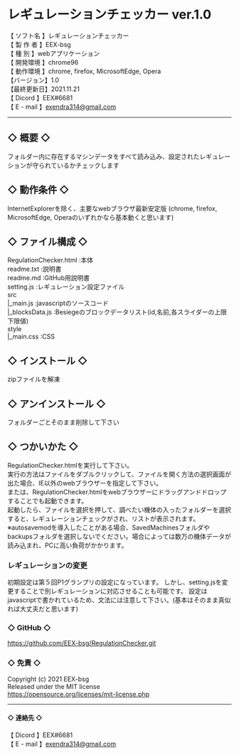 # レギュレーションチェッカー  ver.1.0

【 ソフト名 】レギュレーションチェッカー  
【 製 作 者 】EEX-bsg  
【  種  別  】webアプリケーション   
【 開発環境 】chrome96  
【 動作環境 】chrome, firefox, MicrosoftEdge, Opera  
【バージョン】1.0  
【最終更新日】2021.11.21  
【  Dicord  】EEX#6681  
【 E - mail 】exendra314@gmail.com  

---------- ----------
## ◇ 概要 ◇
フォルダー内に存在するマシンデータをすべて読み込み、設定されたレギュレーションが守られているかチェックします

## ◇ 動作条件 ◇
InternetExplorerを除く、主要なwebブラウザ最新安定版
(chrome, firefox, MicrosoftEdge, Operaのいずれかなら基本動くと思います)

## ◇ ファイル構成 ◇
RegulationChecker.html :本体  
readme.txt             :説明書  
readme.md              :GitHub用説明書  
setting.js             :レギュレーション設定ファイル  
src  
  |_main.js            :javascriptのソースコード  
  |_blocksData.js      :Besiegeのブロックデータリスト(id,名前,各スライダーの上限下限値)  
style  
  |_main.css           :CSS  

## ◇ インストール ◇
zipファイルを解凍

## ◇ アンインストール ◇
フォルダーごとそのまま削除して下さい

## ◇ つかいかた ◇
RegulationChecker.htmlを実行して下さい。  
実行の方法はファイルをダブルクリックして、ファイルを開く方法の選択画面が出た場合、IE以外のwebブラウザーを指定して下さい。  
または、RegulationChecker.htmlをwebブラウザーにドラッグアンドドロップすることでも起動できます。  
起動したら、ファイルを選択を押して、調べたい機体の入ったフォルダーを選択すると、レギュレーションチェックがされ、リストが表示されます。  
※autosavemodを導入したことがある場合、SavedMachinesフォルダやbackupsフォルダを選択しないでください。場合によっては数万の機体データが読み込まれ、PCに高い負荷がかかります。  

### レギュレーションの変更
初期設定は第５回P1グランプリの設定になっています。
しかし、setting.jsを変更することで別レギュレーションに対応させることも可能です。
設定はjavascriptで書かれているため、文法には注意して下さい。(基本はそのまま真似れば大丈夫だと思います)

### ◇ GitHub ◇
https://github.com/EEX-bsg/RegulationChecker.git

### ◇ 免責 ◇
Copyright (c) 2021 EEX-bsg  
Released under the MIT license  
https://opensource.org/licenses/mit-license.php


----------
#### ◇ 連絡先 ◇
【  Dicord  】EEX#6681  
【 E - mail 】exendra314@gmail.com